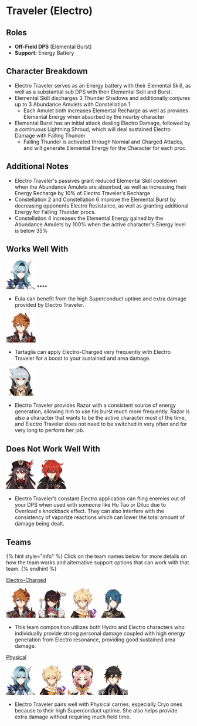 # Traveler \(Electro\)

## Roles

* **Off-Field DPS** \(Elemental Burst\)
* **Support:** Energy Battery

## Character Breakdown

* Electro Traveler serves as an Energy battery with their Elemental Skill, as well as a substantial sub DPS with their Elemental Skill and Burst.
* Elemental Skill discharges 3 Thunder Shadows and additionally conjures up to 3 Abundance Amulets with Constellation 1
  * Each Amulet both increases Elemental Recharge as well as provides Elemental Energy when absorbed by the nearby character
* Elemental Burst has an initial attack dealing Electro Damage, followed by a continuous Lightning Shroud, which will deal sustained Electro Damage with Falling Thunder
  * Falling Thunder is activated through Normal and Charged Attacks, and will generate Elemental Energy for the Character for each proc.

## Additional Notes

* Electro Traveler's passives grant reduced Elemental Skill cooldown when the Abundance Amulets are absorbed, as well as increasing their Energy Recharge by 10% of Electro Traveler's Recharge 
* Constellation 2 and Constellation 6 improve the Elemental Burst by decreasing opponents Electro Resistance, as well as granting additional Energy for Falling Thunder procs.
* Constellation 4 increases the Elemental Energy gained by the Abundance Amulets by 100% when the active character's Energy level is below 35%

## Works Well With

![](../../.gitbook/assets/ui_avataricon_eula.png) ****

* Eula can benefit from the high Superconduct uptime and extra damage provided by Electro Traveler.

![](../../.gitbook/assets/ui_avataricon_tartaglia.png) 

* Tartaglia can apply Electro-Charged very frequently with Electro Traveler for a boost to your sustained and area damage.

![](../../.gitbook/assets/ui_avataricon_razor.png) 

* Electro Traveler provides Razor with a consistent source of energy generation, allowing him to use his burst much more frequently. Razor is also a character that wants to be the active character most of the time, and Electro Traveler does not need to be switched in very often and for very long to perform her job.

## Does Not Work Well With

![](../../.gitbook/assets/ui_avataricon_hutao.png) ![](../../.gitbook/assets/ui_avataricon_diluc.png) 

* Electro Traveler’s constant Electro application can fling enemies out of your DPS when used with someone like Hu Tao or Diluc due to Overload's knockback effect. They can also interfere with the consistency of vaporize reactions which can lower the total amount of damage being dealt.

## Teams

{% hint style="info" %}
Click on the team names below for more details on how the team works and alternative support options that can work with that team.
{% endhint %}

[Electro-Charged](../../teams/electro-charged.md)

![](../../.gitbook/assets/ui_avataricon_tartaglia.png) ![](../../.gitbook/assets/ui_avataricon_beidou.png) ![](../../.gitbook/assets/ui_avataricon_aether_electro.png) ![](../../.gitbook/assets/ui_avataricon_xingqiu.png) 

* This team composition utilizes both Hydro and Electro characters who individually provide strong personal damage coupled with high energy generation from Electro resonance, providing good sustained area damage.

[Physical](../../teams/physical.md)

![](../../.gitbook/assets/ui_avataricon_eula.png) ![](../../.gitbook/assets/ui_avataricon_aether_electro.png) ![](../../.gitbook/assets/ui_avataricon_diona.png) ![](../../.gitbook/assets/ui_avataricon_zhongli.png) 

* Electro Traveler pairs well with Physical carries, especially Cryo ones because to their high Superconduct uptime. She also helps provide extra damage without requiring much field time.

